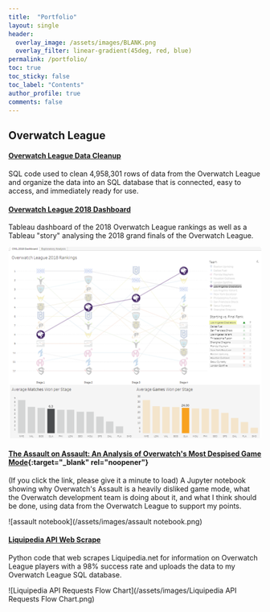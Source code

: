 ```yaml
---
title:  "Portfolio"
layout: single
header:
  overlay_image: /assets/images/BLANK.png
  overlay_filter: linear-gradient(45deg, red, blue)
permalink: /portfolio/
toc: true
toc_sticky: false
toc_label: "Contents"
author_profile: true
comments: false
---
```


## Overwatch League

#### [Overwatch League Data Cleanup](/portfolio/overwatch-league-data-cleanup/)
  SQL code used to clean 4,958,301 rows of data from the Overwatch League and organize the data into an SQL database that is connected, easy to access, and immediately ready for use.

#### [Overwatch League 2018 Dashboard](/portfolio/overwatch-league-2018-dashboard/)
  Tableau dashboard of the 2018 Overwatch League rankings as well as a Tableau "story" analysing the 2018 grand finals of the Overwatch League.
  
  ![owl-2018-dashboard-example](/assets/images/owl-2018-dashboard-example.png)

#### [The Assault on Assault: An Analysis of Overwatch's Most Despised Game Mode](https://nbviewer.org/github/mtollefsen/overwatch-league-data-projects/blob/main/Notebooks/The%20Assault%20on%20Assault.ipynb){:target="_blank" rel="noopener"}
  (If you click the link, please give it a minute to load) A Jupyter notebook showing why Overwatch's Assault is a heavily disliked game mode, what the Overwatch development team is doing about it, and what I think should be done, using data from the Overwatch League to support my points.
  
  ![assault notebook](/assets/images/assault notebook.png)
  
#### [Liquipedia API Web Scrape](/portfolio/liquipedia-api-web-scrape/)
  Python code that web scrapes Liquipedia.net for information on Overwatch League players with a 98% success rate and uploads the data to my Overwatch League SQL database.

  ![Liquipedia API Requests Flow Chart](/assets/images/Liquipedia API Requests Flow Chart.png)
